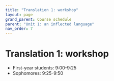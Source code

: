 ```yaml
---
title: "Translation 1: workshop"
layout: page
grand_parent: Course schedule
parent: "Unit 1: an inflected language"
nav_order: 7
---
```



# Translation 1: workshop

- First-year students: 9:00-9:25
- Sophomores: 9:25-9:50
